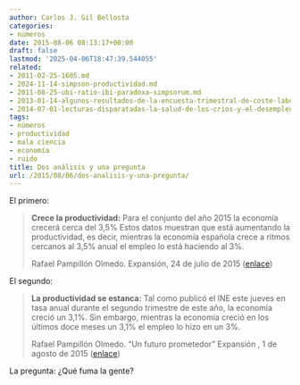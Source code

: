 ```yaml
---
author: Carlos J. Gil Bellosta
categories:
- números
date: 2015-08-06 08:13:17+00:00
draft: false
lastmod: '2025-04-06T18:47:39.544055'
related:
- 2011-02-25-1605.md
- 2024-11-14-simpson-productividad.md
- 2011-08-25-ubi-ratio-ibi-paradoxa-simpsorum.md
- 2013-01-14-algunos-resultados-de-la-encuesta-trimestral-de-coste-laboral.md
- 2014-07-01-lecturas-disparatadas-la-salud-de-los-crios-y-el-desempleo.md
tags:
- números
- productividad
- mala ciencia
- economía
- ruido
title: Dos análisis y una pregunta
url: /2015/08/06/dos-analisis-y-una-pregunta/
---
```


El primero:

>**Crece la productividad:** Para el conjunto del año 2015 la economía crecerá cerca del 3,5% Estos datos muestran que está aumentando la productividad, es decir, mientras la economía española crece a ritmos cercanos al 3,5% anual el empleo lo está haciendo al 3%.
>
>Rafael Pampillón Olmedo. Expansión, 24 de julio de 2015 ([enlace](http://economy.blogs.ie.edu/archives/2015/07/el-mercado-laboral-se-fortalece.php))

El segundo:

>**La productividad se estanca:** Tal como publicó el INE este jueves en tasa anual durante el segundo trimestre de este año, la economía creció un 3,1%. Sin embargo, mientras la economía creció en los últimos doce meses un 3,1% el empleo lo hizo en un 3%.
>
>Rafael Pampillón Olmedo. “Un futuro prometedor” Expansión , 1 de agosto de 2015 ([enlace](http://economy.blogs.ie.edu/archives/2015/08/un-futuro-prometedor.php))

La pregunta: ¿Qué fuma la gente?